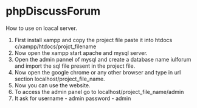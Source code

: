 # phpDiscussForum 
How to use on loacal server.
<ol> 
  <li>First install xampp and copy the project file paste it into htdocs 
      c/xampp/htdocs/projct_filename
  </li>
  <li>
    Now open the xampp start apache and mysql server.</li>
  <li>
      Open the admin pannel of mysql and create a database name iulforum and import the sql file 
      present in the project file.
  </li>
  <li>
    Now open the google chrome or any other browser and type in url section localhost/project_file_name.
  </li>
  <li>
    Now you can use the website.
  </li>
  <li>
     To access the admin panel go to localhost/project_file_name/admin 
  </li>
  <li>
    It ask for 
    username - admin 
    password - admin
  </li>
</ol>


